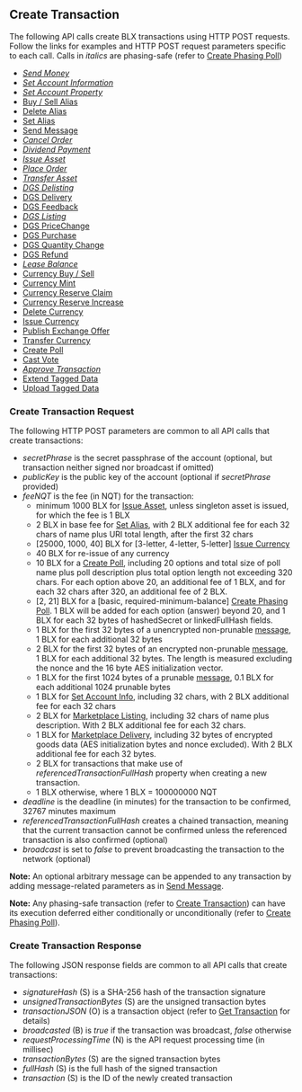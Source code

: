 <h2><span class="mw-headline" id="Create_Transaction">Create Transaction</span></h2>
<p>The following API calls create BLX transactions using HTTP POST requests. Follow the links for examples and HTTP POST request parameters specific to each call. Calls in <i>italics</i> are phasing-safe (refer to <a href="/api/api/phasing/#create-phasing-poll">Create Phasing Poll</a>)
</p>
<ul><li><i><a href="/api/account#send-money">Send Money</a></i></li>
<li><i><a href="/api/account#set-account-info" title="Accounts">Set Account Information</a></i></li>
<li><i><a href="/api/account#set-account-property" title="Accounts">Set Account Property</a></i></li>
<li><a href="/api/alias#buy-sell-alias" title="Aliases">Buy / Sell Alias</a></li>
<li><a href="/api/alias#delete-alias" title="Aliases">Delete Alias</a></li>
<li><a href="/api/alias#set-alias" title="Aliases">Set Alias</a></li>
<li><a href="/api/messaging#send-message" title="Messages">Send Message</a></li>
<li><i><a href="/api/assets#cancel-order" title="Asset Exchange">Cancel Order</a></i></li>
<li><i><a href="/api/assets#dividend-payment" title="Asset Exchange">Dividend Payment</a></i></li>
<li><i><a href="/api/assets#issue-asset" title="Asset Exchange">Issue Asset</a></i></li>
<li><i><a href="/api/assets#place-order" title="Asset Exchange">Place Order</a></i></li>
<li><i><a href="/api/assets#transfer-asset" title="Asset Exchange">Transfer Asset</a></i></li>
<li><i><a href="/api/marketplace#dgs-delisting" title="Digital Goods Store">DGS Delisting</a></i></li>
<li><a href="/api/marketplace#dgs-delivery" title="Digital Goods Store">DGS Delivery</a></li>
<li><a href="/api/marketplace#dgs-feedback" title="Digital Goods Store">DGS Feedback</a></li>
<li><i><a href="/api/marketplace#dgs-listing" title="Digital Goods Store">DGS Listing</a></i></li>
<li><a href="/api/marketplace#dgs-price-change" title="Digital Goods Store">DGS PriceChange</a></li>
<li><a href="/api/marketplace#dgs-purchase" title="Digital Goods Store">DGS Purchase</a></li>
<li><a href="/api/marketplace#dgs-quantity-change" title="Digital Goods Store">DGS Quantity Change</a></li>
<li><a href="/api/marketplace#dgs-refund" title="Digital Goods Store">DGS Refund</a></li>
<li><i><a href="/api/forging#lease-balance" title="Forging">Lease Balance</a></i></li>
<li><a href="/api/monetary_system#currency-buy-sell" title="Monetary System">Currency Buy / Sell</a></li>
<li><a href="/api/monetary_system#currency-mint" title="Monetary System">Currency Mint</a></li>
<li><a href="/api/monetary_system#currency-reserve-claim" title="Monetary System">Currency Reserve Claim</a></li>
<li><a href="/api/monetary_system#currency-reserve-increase" title="Monetary System">Currency Reserve Increase</a></li>
<li><a href="/api/monetary_system#delete-currency" title="Monetary System">Delete Currency</a></li>
<li><a href="/api/monetary_system#issue-currency" title="Monetary System">Issue Currency</a></li>
<li><a href="/api/monetary_system#publish-exchange-offer" title="Monetary System">Publish Exchange Offer</a></li>
<li><a href="/api/monetary_system#transfer-currency" title="Monetary System">Transfer Currency</a></li>
<li><a href="/api/voting#create-poll" title="Voting System">Create Poll</a></li>
<li><a href="/api/voting#cast-vote" title="Voting System">Cast Vote</a></li>
<li><i><a href="/api/phasing#approve-transaction" title="Phasing">Approve Transaction</a></i></li>
<li><a href="/api/tagged_data#extend-tagged-data" title="Tagged Data">Extend Tagged Data</a></li>
<li><a href="/api/tagged_data#upload-tagged-data" title="Tagged Data">Upload Tagged Data</a></li></ul>


### Create Transaction Request
The following HTTP POST parameters are common to all API calls that create transactions:

*   _secretPhrase_ is the secret passphrase of the account (optional, but transaction neither signed nor broadcast if omitted)
*   _publicKey_ is the public key of the account (optional if _secretPhrase_ provided)
*   _feeNQT_ is the fee (in NQT) for the transaction:
    *   minimum 1000 BLX for [Issue Asset](assets.md#issue-asset "The Blue0x API"), unless singleton asset is issued, for which the fee is 1 BLX
    *   2 BLX in base fee for [Set Alias](alias.md#set-alias "The Blue0x API"), with 2 BLX additional fee for each 32 chars of name plus URI total length, after the first 32 chars
    *   \[25000, 1000, 40\] BLX for \[3-letter, 4-letter, 5-letter\] [Issue Currency](monetary_system.md#issue-currency "The Blue0x API")
    *   40 BLX for re-issue of any currency
    *   10 BLX for a [Create Poll](voting.md#create-poll "The Blue0x API"), including 20 options and total size of poll name plus poll description plus total option length not exceeding 320 chars. For each option above 20, an additional fee of 1 BLX, and for each 32 chars after 320, an additional fee of 2 BLX.
    *   \[2, 21\] BLX for a \[basic, required-minimum-balance\] [Create Phasing Poll](phasing.md#create-phasing-poll "The Blue0x API"). 1 BLX will be added for each option (answer) beyond 20, and 1 BLX for each 32 bytes of hashedSecret or linkedFullHash fields.
    *   1 BLX for the first 32 bytes of a unencrypted non-prunable [message](messaging.md#send-message "The Blue0x API"), 1 BLX for each additional 32 bytes
    *   2 BLX for the first 32 bytes of an encrypted non-prunable [message](messaging.md#send-message "The Blue0x API"), 1 BLX for each additional 32 bytes. The length is measured excluding the nonce and the 16 byte AES initialization vector.
    *   1 BLX for the first 1024 bytes of a prunable [message](messaging.md#send-message "The Blue0x API"), 0.1 BLX for each additional 1024 prunable bytes
    *   1 BLX for [Set Account Info](account.md#set-account-info "The Blue0x API"), including 32 chars, with 2 BLX additional fee for each 32 chars
    *   2 BLX for [Marketplace Listing](marketplace.md#dgs-listing "The Blue0x API"), including 32 chars of name plus description. With 2 BLX additional fee for each 32 chars.
    *   1 BLX for [Marketplace Delivery](marketplace.md#dgs-delivery "The Blue0x API"), including 32 bytes of encrypted goods data (AES initialization bytes and nonce excluded). With 2 BLX additional fee for each 32 bytes.
    *   2 BLX for transactions that make use of _referencedTransactionFullHash_ property when creating a new transaction.
    *   1 BLX otherwise, where 1 BLX = 100000000 NQT
*   _deadline_ is the deadline (in minutes) for the transaction to be confirmed, 32767 minutes maximum
*   _referencedTransactionFullHash_ creates a chained transaction, meaning that the current transaction cannot be confirmed unless the referenced transaction is also confirmed (optional)
*   _broadcast_ is set to _false_ to prevent broadcasting the transaction to the network (optional)

**Note:** An optional arbitrary message can be appended to any transaction by adding message-related parameters as in [Send Message](messaging.md#send-message "The Blue0x API").

**Note:** Any phasing-safe transaction (refer to [Create Transaction](create_transaction.md#create-transaction "The Blue0x API")) can have its execution deferred either conditionally or unconditionally (refer to [Create Phasing Poll](phasing.md#create-phasing-poll "The Blue0x API")).

### Create Transaction Response

The following JSON response fields are common to all API calls that create transactions:

*   _signatureHash_ (S) is a SHA-256 hash of the transaction signature
*   _unsignedTransactionBytes_ (S) are the unsigned transaction bytes
*   _transactionJSON_ (O) is a transaction object (refer to [Get Transaction](transactions.md#get-transaction "The Blue0x API") for details)
*   _broadcasted_ (B) is _true_ if the transaction was broadcast, _false_ otherwise
*   _requestProcessingTime_ (N) is the API request processing time (in millisec)
*   _transactionBytes_ (S) are the signed transaction bytes
*   _fullHash_ (S) is the full hash of the signed transaction
*   _transaction_ (S) is the ID of the newly created transaction
